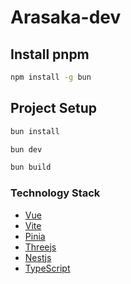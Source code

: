 # Arasaka-dev

## Install pnpm

```sh
npm install -g bun
```

## Project Setup

```sh
bun install
```

```sh
bun dev
```

```sh
bun build
```

### Technology Stack

* [Vue](https://cn.vuejs.org/)
* [Vite](https://vitejs.cn/vite3-cn/)
* [Pinia](https://pinia.vuejs.org/zh/)
* [Threejs](https://threejs.org/)
* [Nestjs](https//nestjs.org/)
* [TypeScript](https://typescript.org/)
